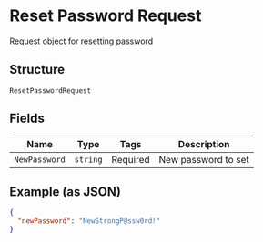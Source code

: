 
# Reset Password Request

Request object for resetting password

## Structure

`ResetPasswordRequest`

## Fields

| Name | Type | Tags | Description |
|  --- | --- | --- | --- |
| `NewPassword` | `string` | Required | New password to set |

## Example (as JSON)

```json
{
  "newPassword": "NewStrongP@ssw0rd!"
}
```

